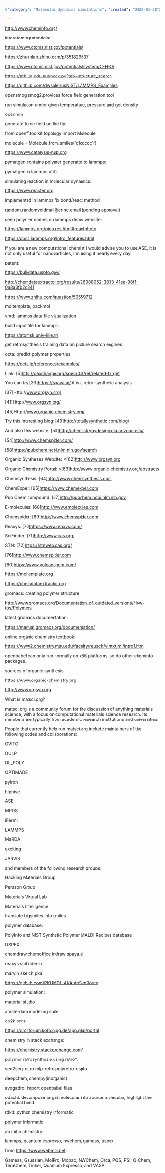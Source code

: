 ```yaml
---
{"category": "Molecular dynamics simulations", "created": "2022-01-28T23:49:12.000Z", "date": "2022-01-28 23:49:12", "description": "This article delves into the utilization of molecular dynamics simulations with tools such as pymatgen, lammps, and openFF. It discusses interatomic potentials and force field generation processes in organic chemistry. Additionally, it covers accessing density data from multiple sources.", "modified": "2022-08-18T16:17:52.029Z", "tags": ["cheminformatics", "chemistry", "polymer"], "title": "Polymer Chemistry Mixture"}

---
```


http://www.cheminfo.org/

interatomic potentials:

https://www.ctcms.nist.gov/potentials/

https://zhuanlan.zhihu.com/p/351829537

https://www.ctcms.nist.gov/potentials/system/C-H-O/

https://atb.uq.edu.au/index.py?tab=structure_search

https://github.com/dwsideriusNIST/LAMMPS_Examples

opensmog smog2.provides force field generation tool

run simulation under given temperature, pressure and get density

openmm

generate force field on the fly:

from openff.toolkit.topology import Molecule

molecule = Molecule.from_smiles('c1ccccc1')

https://www.catalysis-hub.org

pymatgen contains polymer generator to lammps:

pymatgen.io.lammps.utils

simulating reaction in molecular dynamics:

https://www.reacter.org

implemented in lammps fix bond/react method

random.randomvoidmail@erine.email (pending approval)

seen polymer names on lammps demo website:

https://lammps.org/pictures.html#reactphoto

https://docs.lammps.org/Intro_features.html

If you are a new computational chemist I would advise you to use ASE, it is not only useful for nanoparticles, I'm using it nearly every day.

patent:

https://bulkdata.uspto.gov/

http://chemdataextractor.org/results/26088052-3833-41ea-98f1-0a8a3fb2c341

https://www.zhihu.com/question/50559712

moltemplate, packmol

vmd: lammps data file visualization

build input file for lammps:

https://atomsk.univ-lille.fr/

get retrosynthesis training data on picture search engines

octa: predict polymer properties

https://octa.jp/references/examples/

Link: [5]http://oexchange.org/spec/0.8/rel/related-target

You can try [33]https://spaya.ai/ it is a retro-synthetic analysis

[37]Http://www.orgsyn.org/

[41]Http://www.orgsyn.org/

[45]Http://www.organic-chemistry.org/

Try this interesting blog: [49]http://totallysynthetic.com/blog/

And also this website: [50]http://chemistrybydesign.oia.arizona.edu/

[54]http://www.chemspider.com/

[58]https://pubchem.ncbi.nlm.nih.gov/search

Organic Syntheses Website: <[62]http://www.orgsyn.org

Organic Chemistry Portal: <[63]http://www.organic-chemistry.org/abstracts

Chemsynthesis: [64]http://www.chemsynthesis.com

ChemExper: [65]https://www.chemexper.com

Pub Chem compound: [67]http://pubchem.ncbi.nlm.nih.gov

E-molecules: [68]http://www.emolecules.com

Chemspider: [69]http://www.chemspider.com

Reaxys: [70]https://www.reaxys.com/

SciFinder: [71]http://www.cas.org,

STN: [72]https://stnweb.cas.org/

[76]http://www.chemspider.com

[80]https://www.vulcanchem.com/

https://moltemplate.org

https://chemdataextractor.org

gromacs: creating polymer structure

http://www.gromacs.org/Documentation_of_outdated_versions/How-tos/Polymers

latest gromacs documentation:

https://manual.gromacs.org/documentation/

online organic chemistry textbook:

https://www2.chemistry.msu.edu/faculty/reusch/virttxtjml/intro1.htm

openbabel can only run normally on x86 platforms. so do other cheminfo packages.

sources of organic synthesis

https://www.organic-chemistry.org

http://www.orgsyn.org

What is matsci.org?

matsci.org is a community forum for the discussion of anything materials science, with a focus on computational materials science research. Its members are typically from academic research institutions and universities.

People that currently help run matsci.org include maintainers of the following codes and collaborations:

OVITO

GULP

DL_POLY

OPTIMADE

pyiron

hiphive

ASE

MPDS

iFermi

LAMMPS

MaRDA

exciting

JARVIS

and members of the following research groups:

Hacking Materials Group

Persson Group

Materials Virtual Lab

Materials Intelligence

translate bigsmiles into smiles

polymer database:

PolyInfo and NIST Synthetic Polymer MALDI Recipes database

USPEX

chemdraw chemoffice indraw spaya.ai

reaxys scifinder-n

marvin sketch pka

https://github.com/PKUMDL-AI/AutoSynRoute

polymer simulation:

material studio

amsterdam modeling suite

cp2k orca

https://orcaforum.kofo.mpg.de/app.php/portal

chemistry in stack exchange:

https://chemistry.stackexchange.com/

polymer retrosynthesis using retro*:

seq2seq-retro mlp-retro polyretro-uspto

deepchem, chempy(inorganic)

avogadro: import openbabel files

odachi: decompose target molecular into source molecular, highlight the potential bond

rdkit: python chemistry informatic

polymer informatic

ab initio chemistry:

lammps, quantum espresso, nwchem, gamess, uspex

from https://www.webmol.net:

Gamess, Gaussian, MolPro, Mopac, NWChem, Orca, PQS, PSI, Q-Chem, TeraChem, Tinker, Quantum Expresso, and VASP

